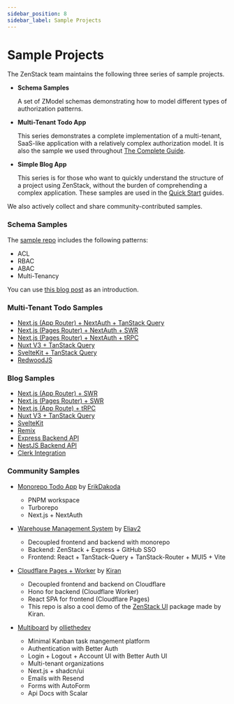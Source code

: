 ```yaml
---
sidebar_position: 8
sidebar_label: Sample Projects
---
```


# Sample Projects

The ZenStack team maintains the following three series of sample projects.

- **Schema Samples**

    A set of ZModel schemas demonstrating how to model different types of authorization patterns.

- **Multi-Tenant Todo App**

    This series demonstrates a complete implementation of a multi-tenant, SaaS-like application with a relatively complex authorization model. It is also the sample we used throughout [The Complete Guide](./the-complete-guide/).

- **Simple Blog App**

    This series is for those who want to quickly understand the structure of a project using ZenStack, without the burden of comprehending a complex application. These samples are used in the [Quick Start](./category/quick-start) guides.

We also actively collect and share community-contributed samples.

### Schema Samples

The [sample repo](https://github.com/zenstackhq/authz-modeling-samples) includes the following patterns:

- ACL
- RBAC
- ABAC
- Multi-Tenancy

You can use [this blog post](https://zenstack.dev/blog/model-authz) as an introduction.

### Multi-Tenant Todo Samples

-   [Next.js (App Router) + NextAuth + TanStack Query](https://github.com/zenstackhq/sample-todo-nextjs-tanstack)
-   [Next.js (Pages Router) + NextAuth + SWR](https://github.com/zenstackhq/sample-todo-nextjs)
-   [Next.js (Pages Router) + NextAuth + tRPC](https://github.com/zenstackhq/sample-todo-trpc)
-   [Nuxt V3 + TanStack Query](https://github.com/zenstackhq/sample-todo-nuxt)
-   [SvelteKit + TanStack Query](https://github.com/zenstackhq/sample-todo-sveltekit)
-   [RedwoodJS](https://github.com/zenstackhq/sample-todo-redwood)

### Blog Samples

-   [Next.js (App Router) + SWR](https://github.com/zenstackhq/docs-tutorial-nextjs-app-dir)
-   [Next.js (Pages Router) + SWR](https://github.com/zenstackhq/docs-tutorial-nextjs)
-   [Next.js (App Route) + tRPC](https://github.com/zenstackhq/sample-blog-nextjs-app-trpc)
-   [Nuxt V3 + TanStack Query](https://github.com/zenstackhq/docs-tutorial-nuxt)
-   [SvelteKit](https://github.com/zenstackhq/docs-tutorial-sveltekit)
-   [Remix](https://github.com/zenstackhq/docs-tutorial-remix)
-   [Express Backend API](https://github.com/zenstackhq/docs-tutorial-express)
-   [NestJS Backend API](https://github.com/zenstackhq/docs-tutorial-nestjs)
-   [Clerk Integration](https://github.com/zenstackhq/docs-tutorial-clerk)

### Community Samples

- [Monorepo Todo App](https://github.com/ErikDakoda/sample-todo-nextjs-turbo) by [ErikDakoda](https://github.com/ErikDakoda)

    - PNPM workspace
    - Turborepo
    - Next.js + NextAuth

- [Warehouse Management System](https://github.com/Eliav2/zenstack-warehouse-demo) by [Eliav2](https://github.com/Eliav2)

    - Decoupled frontend and backend with monorepo
    - Backend: ZenStack + Express + GitHub SSO
    - Frontend: React + TanStack-Query + TanStack-Router + MUI5 + Vite

- [Cloudflare Pages + Worker](https://github.com/kirankunigiri/zenstack-ui) by [Kiran](https://github.com/kirankunigiri)
  
    - Decoupled frontend and backend on Cloudflare
    - Hono for backend (Cloudflare Worker)
    - React SPA for frontend (Cloudflare Pages)
    - This repo is also a cool demo of the [ZenStack UI](https://www.npmjs.com/package/zenstack-ui) package made by Kiran.
 
- [Multiboard](https://github.com/olliethedev/multiboard) by [olliethedev](https://github.com/olliethedev)

    - Minimal Kanban task mangement platform
    - Authentication with Better Auth
    - Login + Logout + Account UI with Better Auth UI
    - Multi-tenant organizations
    - Next.js + shadcn/ui
    - Emails with Resend
    - Forms with AutoForm
    - Api Docs with Scalar
  

